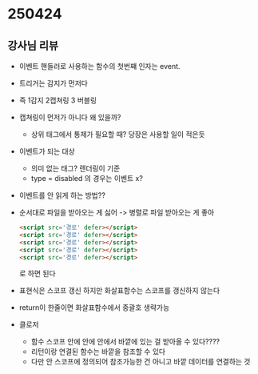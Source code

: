 # 250424

## 강사님 리뷰

- 이벤트 핸들러로 사용하는 함수의 첫번쨰 인자는 event.

- 트리거는 감지가 먼저다

- 즉 1감지 2캡쳐링 3 버블링


- 캡쳐링이 먼저가 아니다 왜 있을까?
    - 상위 태그에서 통제가 필요할 때? 당장은 사용할 일이 적은듯

- 이벤트가 되는 대상
    - 의미 없는 태그? 렌더링이 기준
    - type = disabled 의 경우는 이벤트 x?


- 이벤트를 안 읽게 하는 방법??

- 순서대로 파일을 받아오는 게 싫어 -> 병렬로 파일 받아오는 게 좋아
    ```html
    <script src='경로' defer></script>
    <script src='경로' defer></script>
    <script src='경로' defer></script>
    <script src='경로' defer></script>
    <script src='경로' defer></script>
    ``` 
    로 하면 된다

- 표현식은 스코프 갱신 하지만 화살표함수는 스코프를 갱신하지 않는다


- return이 한줄이면 화살표함수에서 중괄호 생략가능

- 클로저
    - 함수 스코프 안에 안에 안에서 바깥에 있는 걸 받아올 수 있다????
    - 리턴이랑 연결된 함수는 바깥을 참조할 수 있다 
    - 다만 안 스코프에 정의되어 참조가능한 건 아니고 바깥 데이터를 연결하는 것
